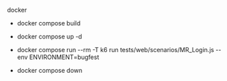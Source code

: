 docker 

- docker compose build
- docker compose up -d
- docker compose run --rm -T k6 run tests/web/scenarios/MR_Login.js --env ENVIRONMENT=bugfest

- docker compose down